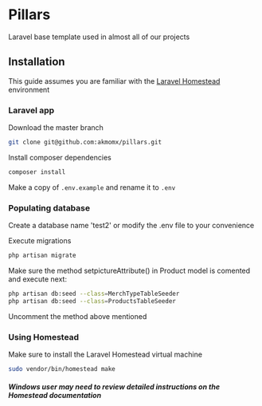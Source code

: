 # Pillars

Laravel base template used in almost all of our projects

## Installation

This guide assumes you are familiar with the [Laravel Homestead](https://laravel.com/docs/homestead) environment

### Laravel app
Download the master branch

```bash
git clone git@github.com:akmomx/pillars.git
```

Install composer dependencies

```bash
composer install
```


Make a copy of `.env.example` and rename it to `.env`

### Populating database
Create a database name 'test2' or modify the .env file to your convenience

Execute migrations

```bash
php artisan migrate
```

Make sure the method setpictureAttribute() in Product model is comented and execute next:


```bash
php artisan db:seed --class=MerchTypeTableSeeder
php artisan db:seed --class=ProductsTableSeeder
```

Uncomment the method above mentioned

### Using Homestead

Make sure to install the Laravel Homestead virtual machine

```bash
sudo vendor/bin/homestead make
```

##### Windows user may need to review detailed instructions on the Homestead documentation
